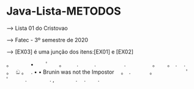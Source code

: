 # Java-Lista-METODOS
--> Lista 01 do Cristovao

--> Fatec - 3º semestre de 2020 

--> [EX03] é uma junção dos itens:[EX01] e [EX02]

。　　　　•　 　ﾟ　　。
　　.　　　.　　　 　　.　　　　　。　　 。　.
　.　　 。　 ඞ 。　 . •
• Brunin was not the Impostor　 。　.
　 　　。　　 　　　　ﾟ　　　.　 　　　.
,　　　　.　 .　　 .
